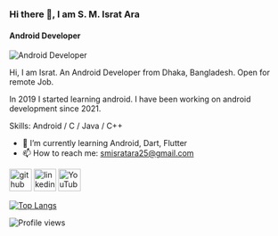 ### Hi there 👋, I am  S. M. Israt Ara
#### Android Developer
![Android Developer](https://media.licdn.com/dms/image/D5603AQGJ_VWdSnmE3g/profile-displayphoto-shrink_800_800/0/1671355522933?e=1677715200&v=beta&t=F-vUW_ZfK6xXeOeyoC2BvK8JUtPht5q3zeaZ4_2EABk)

Hi, I am Israt. An Android Developer from Dhaka, Bangladesh. Open for remote Job.

In 2019 I started learning android. I have been working on android development since 2021.

Skills: Android / C / Java / C++ 

- 🌱 I’m currently learning Android, Dart, Flutter 
- 📫 How to reach me: smisratara25@gmail.com 


[<img src='https://cdn.jsdelivr.net/npm/simple-icons@3.0.1/icons/github.svg' alt='github' height='40'>](https://github.com/IsratAra17)  [<img src='https://cdn.jsdelivr.net/npm/simple-icons@3.0.1/icons/linkedin.svg' alt='linkedin' height='40'>](https://www.linkedin.com/in/https://www.linkedin.com/in/s-m-israt-ara-35a8b21a1//)  [<img src='https://cdn.jsdelivr.net/npm/simple-icons@3.0.1/icons/youtube.svg' alt='YouTube' height='40'>](https://www.youtube.com/channel/https://www.youtube.com/@gardenofcode608/videos)  

[![Top Langs](https://github-readme-stats.vercel.app/api/top-langs/?username=IsratAra17)](https://github.com/anuraghazra/github-readme-stats)

![Profile views](https://gpvc.arturio.dev/IsratAra17)  
